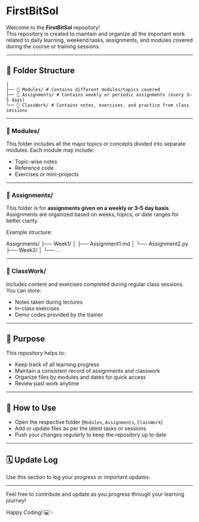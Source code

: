# FirstBitSol

Welcome to the **FirstBitSol** repository!  
This repository is created to maintain and organize all the important work related to daily learning, weekend tasks, assignments, and modules covered during the course or training sessions.

---

## 📁 Folder Structure

```FirstBitSol/
│
├── 📂 Modules/ # Contains different modules/topics covered
├── 📂 Assignments/ # Contains weekly or periodic assignments (every 3–5 days)
└── 📂 ClassWork/ # Contains notes, exercises, and practice from class sessions
```
---

### 📂 Modules/
This folder includes all the major topics or concepts divided into separate modules. Each module may include:
- Topic-wise notes
- Reference code
- Exercises or mini-projects

---

### 📂 Assignments/
This folder is for **assignments given on a weekly or 3–5 day basis**.  
Assignments are organized based on weeks, topics, or date ranges for better clarity.

Example structure:

Assignments/
├── Week1/
│ ├── Assignment1.md
│ └── Assignment2.py
├── Week2/
│ └── ...


---

### 📂 ClassWork/
Includes content and exercises completed during regular class sessions.  
You can store:
- Notes taken during lectures
- In-class exercises
- Demo codes provided by the trainer

---

## 🎯 Purpose

This repository helps to:
- Keep track of all learning progress
- Maintain a consistent record of assignments and classwork
- Organize files by modules and dates for quick access
- Review past work anytime

---

## 🚀 How to Use

- Open the respective folder (`Modules`, `Assignments`, `ClassWork`)
- Add or update files as per the latest tasks or sessions
- Push your changes regularly to keep the repository up to date

---

## 🗓️ Update Log

Use this section to log your progress or important updates:


---

Feel free to contribute and update as you progress through your learning journey!

Happy Coding! 💻✨


